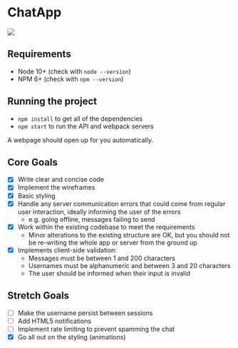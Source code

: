 # ChatApp

<img src="https://i.ibb.co/b7R4Mnc/Screen-Shot-2020-12-28-at-12-26-32-PM.png">

## Requirements

- Node 10+ (check with `node --version`)
- NPM 6+ (check with `npm --version`)

## Running the project

- `npm install` to get all of the dependencies
- `npm start` to run the API and webpack servers

A webpage should open up for you automatically.

## Core Goals

- [x] Write clear and concise code
- [x] Implement the wireframes
- [x] Basic styling
- [x] Handle any server communication errors that could come from regular user interaction, ideally informing the user of the errors
  - e.g. going offline, messages failing to send
- [x] Work within the existing codebase to meet the requirements
  - Minor alterations to the existing structure are OK, but you should not be re-writing the whole app or server from the ground up
- [x] Implements client-side validation:
  - Messages must be between 1 and 200 characters
  - Usernames must be alphanumeric and between 3 and 20 characters
  - The user should be informed when their input is invalid

## Stretch Goals

- [ ] Make the username persist between sessions
- [ ] Add HTML5 notifications
- [ ] Implement rate limiting to prevent spamming the chat
- [x] Go all out on the styling (animations)
